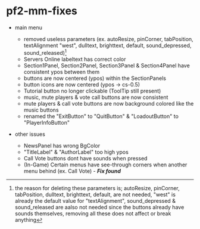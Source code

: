# pf2-mm-fixes

- main menu
  - removed useless parameters (ex. autoResize, pinCorner, tabPosition, textAlignment	"west", dulltext, brighttext, default, sound_depressed, sound_released)[^1]
  - Servers Online labeltext has correct color
  - Section1Panel, Section2Panel, Section3Panel & Section4Panel have consistent ypos between them
  - buttons are now centered (ypos) within the SectionPanels
  - button icons are now centered (ypos -> cs-0.5)
  - Tutorial button no longer clickable (ToolTip still present)
  - music, mute players & vote call buttons are now consistent
  - mute players & call vote buttons are now background colored like the music buttons
  - renamed the "ExitButton" to "QuitButton" & "LoadoutButton" to "PlayerInfoButton"

- other issues
  - NewsPanel has wrong BgColor
  - "TitleLabel" & "AuthorLabel" too high ypos
  - Call Vote buttons dont have sounds when pressed
  - (In-Game) Certain menus have see-through corners when another menu behind (ex. Call Vote) - ***Fix found***

 [^1]: the reason for deleting these parameters is; autoResize, pinCorner, tabPosition, dulltext, brighttext, default, are not needed, "west" is already the default value for "textAlignment", sound_depressed & sound_released are aalso not needed since the buttons already have sounds themselves, removing all these does not affect or break anything
